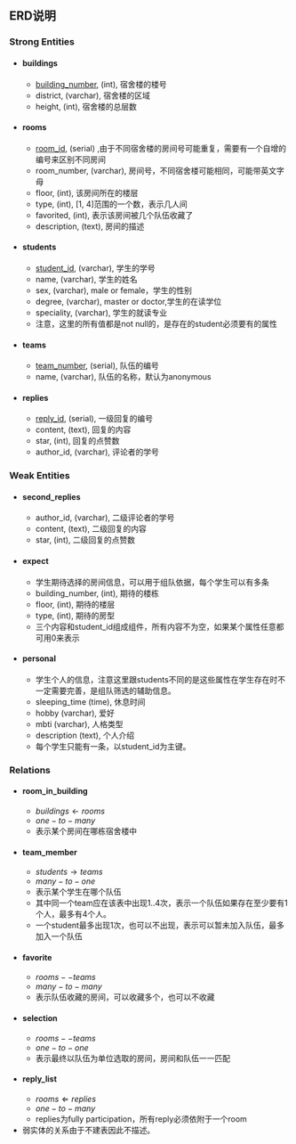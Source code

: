 ## ERD说明
### Strong Entities
* #### buildings
	* <u>building_number</u>, (int), 宿舍楼的楼号
	* district, (varchar), 宿舍楼的区域
	* height, (int), 宿舍楼的总层数
* #### rooms
	* <u>room_id</u>, (serial) ,由于不同宿舍楼的房间号可能重复，需要有一个自增的编号来区别不同房间
	* room_number, (varchar), 房间号，不同宿舍楼可能相同，可能带英文字母
	* floor, (int), 该房间所在的楼层
	* type, (int), [1, 4]范围的一个数，表示几人间
	* favorited, (int), 表示该房间被几个队伍收藏了
	* description, (text), 房间的描述
* #### students
	* <u>student_id</u>, (varchar), 学生的学号
	* name, (varchar), 学生的姓名
	* sex, (varchar), male or female，学生的性别
	* degree, (varchar), master or doctor,学生的在读学位
	* speciality, (varchar), 学生的就读专业
	* 注意，这里的所有值都是not null的，是存在的student必须要有的属性
* #### teams
	* <u>team_number</u>, (serial), 队伍的编号
	* name, (varchar), 队伍的名称，默认为anonymous
* #### replies
	* <u>reply_id</u>, (serial), 一级回复的编号
	* content, (text), 回复的内容
	* star, (int), 回复的点赞数
	* author_id, (varchar), 评论者的学号

### Weak Entities
* #### second_replies
	* author_id, (varchar), 二级评论者的学号
	* content, (text), 二级回复的内容
	* star, (int), 二级回复的点赞数
* #### expect
	* 学生期待选择的房间信息，可以用于组队依据，每个学生可以有多条
	* building_number, (int), 期待的楼栋
	* floor, (int), 期待的楼层
	* type, (int), 期待的房型
	* 三个内容和student_id组成组件，所有内容不为空，如果某个属性任意都可用0来表示

* #### personal
	* 学生个人的信息，注意这里跟students不同的是这些属性在学生存在时不一定需要完善，是组队筛选的辅助信息。
	* sleeping_time (time), 休息时间
	* hobby (varchar), 爱好
	* mbti (varchar), 人格类型
	* description (text), 个人介绍
	* 每个学生只能有一条，以student_id为主键。

### Relations
* #### room_in_building
	* $buildings \leftarrow rooms$
	* $one-to-many$
	* 表示某个房间在哪栋宿舍楼中
* #### team_member
	* $students \rightarrow teams$
	* $many-to-one$
	* 表示某个学生在哪个队伍
	* 其中同一个team应在该表中出现1..4次，表示一个队伍如果存在至少要有1个人，最多有4个人。
	* 一个student最多出现1次，也可以不出现，表示可以暂未加入队伍，最多加入一个队伍
* #### favorite
	*  $rooms -- teams$
	*  $many-to-many$
	*  表示队伍收藏的房间，可以收藏多个，也可以不收藏
* #### selection
	* $rooms -- teams$
	* $one-to-one$
	* 表示最终以队伍为单位选取的房间，房间和队伍一一匹配
* #### reply_list
	* $rooms \Leftarrow replies$ 
	* $one-to-many$
	* replies为fully participation，所有reply必须依附于一个room
* 弱实体的关系由于不建表因此不描述。
